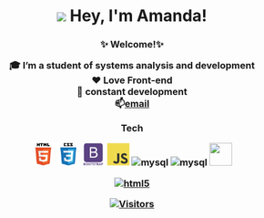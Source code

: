 <h1 align="center"><img src="https://github.com/TheDudeThatCode/TheDudeThatCode/blob/master/Assets/Hi.gif" width="29px"> Hey, I'm Amanda!</h1>
<h3 align = "center">✨ Welcome!✨

 🎓  I’m a student of systems analysis and development
 <br>❤  Love Front-end </br>
 🌱 constant development
 <br>📫[email](mailto:amandavilarim0014@gmail.com)  

 Tech
 
 <img src="https://raw.githubusercontent.com/devicons/devicon/master/icons/html5/html5-original-wordmark.svg" alt="html5" width="40" height="40"/> 
 <img src="https://raw.githubusercontent.com/devicons/devicon/master/icons/css3/css3-original-wordmark.svg" alt="css3" width="40" height="40"/>
 <img src="https://raw.githubusercontent.com/devicons/devicon/master/icons/bootstrap/bootstrap-plain-wordmark.svg" alt="bootstrap" width="40" height="40"/> 
 <img src="https://raw.githubusercontent.com/devicons/devicon/master/icons/javascript/javascript-original.svg" alt="javascript" width="40" height="40"/> 
 <img src="https://icons-for-free.com/iconfiles/png/512/development+logo+mysql+icon-1320184807686758112.png" alt="mysql" width="40" height="40"/>
 <img src="https://icon-library.com/images/jquery-icon-png/jquery-icon-png-7.jpg" alt="mysql" width="40" height="40"/>
 <img src="https://sempreju.com.br/wp-content/uploads/2020/04/MVC_ADVPL.png" width="40" height="40"/>
  <a href="https://www.w3.org/html/" target="_blank">
 <p>
 
 <img src="https://camo.githubusercontent.com/6f5e3ead776bc722fbfc3da2c8b1454a7a5f27a07b34c0ced075f90a6c25a3be/68747470733a2f2f6d69726f2e6d656469756d2e636f6d2f6d61782f313630302f302a4b32574c4d5445784c79696461374f522e676966" alt="html5" width="500" height="300"/>
 
   
  [![Visitors](https://visitor-badge.glitch.me/badge?page_id=github/devamanda-vilarim)](https://github.com/devamanda-vilarim)

<!---
devamanda-vilarim/devamanda-vilarim is a ✨ special ✨ repository because its `README.md` (this file) appears on your GitHub profile.
You can click the Preview link to take a look at your changes.
--->


